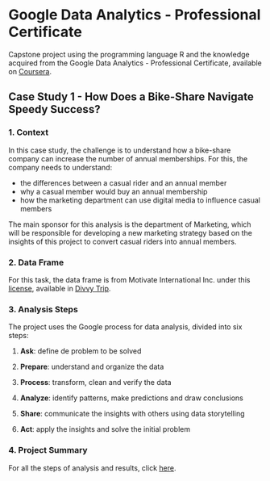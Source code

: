 # Google Data Analytics - Professional Certificate

Capstone project using the programming language R and the knowledge acquired from the Google Data Analytics - Professional Certificate, available on [Coursera](https://www.coursera.org/professional-certificates/google-data-analytics?utm_source=gg&utm_medium=sem&utm_campaign=15-GoogleDataAnalytics-ROW&utm_content=15-GoogleDataAnalytics-ROW&campaignid=12566515400&adgroupid=117869292685&device=c&keyword=google%20data%20analytics&matchtype=b&network=g&devicemodel=&adpostion=&creativeid=507290840624&hide_mobile_promo&gclid=EAIaIQobChMIwqmzhqz28QIV5QWiAx31AQZhEAAYASAAEgJhWfD_BwE).

## Case Study 1 - How Does a Bike-Share Navigate Speedy Success?

### 1. Context

In this case study, the challenge is to understand how a bike-share company can increase the number of annual memberships. For this, the company needs to understand:

* the differences between a casual rider and an annual member
* why a casual member would buy an annual membership
* how the marketing department can use digital media to influence casual members

The main sponsor for this analysis is the department of Marketing, which will be responsible for developing a new marketing strategy based on the insights of this project to convert casual riders into annual members.

### 2. Data Frame

For this task, the data frame is from Motivate International Inc. under this [license](https://www.divvybikes.com/data-license-agreement), available in [Divvy Trip](https://divvy-tripdata.s3.amazonaws.com/index.html).

### 3. Analysis Steps

The project uses the Google process for data analysis, divided into six steps:

1. **Ask**: define de problem to be solved

2. **Prepare**: understand and organize the data

3. **Process**: transform, clean and verify the data

4. **Analyze**: identify patterns, make predictions and draw conclusions

5. **Share**: communicate the insights with others using data storytelling

6. **Act**: apply the insights and solve the initial problem

### 4. Project Summary

For all the steps of analysis and results, click [here](notebook/project_documentation.md).
